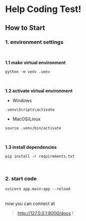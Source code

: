 # Help Coding Test!

## How to Start

### 1. environment settings

<br>

**1.1 make virtual environment**

```
python -m venv .venv
```

<br>

**1.2 activate virtual environment**

- Windows

```
.venv\Scripts\activate
```

- MacOS/Linux

```
source .venv/bin/activate
```

<br>

**1.3 install dependencies**

```
pip install -r requirements.txt
```

<br>

### 2. start code

```
uvicorn app.main:app --reload
```

<br>
now you can connect at

> http://127.0.0.1:8000/docs !
